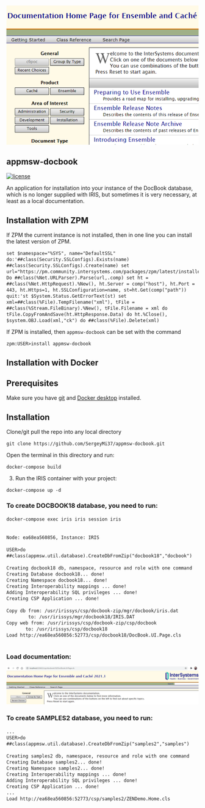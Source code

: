![](https://raw.githubusercontent.com/SergeyMi37/appmsw-docbook/master/doc/Screenshot_1.png)
## appmsw-docbook

[![license](https://img.shields.io/badge/License-MIT-yellow.svg)](https://opensource.org/licenses/MIT)

An application for installation into your instance of the DoсBook database, which is no longer supplied with IRIS, but sometimes it is very necessary, at least as a local documentation.

## Installation with ZPM

If ZPM the current instance is not installed, then in one line you can install the latest version of ZPM.
```
set $namespace="%SYS", name="DefaultSSL" do:'##class(Security.SSLConfigs).Exists(name) ##class(Security.SSLConfigs).Create(name) set url="https://pm.community.intersystems.com/packages/zpm/latest/installer" Do ##class(%Net.URLParser).Parse(url,.comp) set ht = ##class(%Net.HttpRequest).%New(), ht.Server = comp("host"), ht.Port = 443, ht.Https=1, ht.SSLConfiguration=name, st=ht.Get(comp("path")) quit:'st $System.Status.GetErrorText(st) set xml=##class(%File).TempFilename("xml"), tFile = ##class(%Stream.FileBinary).%New(), tFile.Filename = xml do tFile.CopyFromAndSave(ht.HttpResponse.Data) do ht.%Close(), $system.OBJ.Load(xml,"ck") do ##class(%File).Delete(xml)
```
If ZPM is installed, then `appmsw-docbook` can be set with the command
```
zpm:USER>install appmsw-docbook
```
## Installation with Docker

## Prerequisites
Make sure you have [git](https://git-scm.com/book/en/v2/Getting-Started-Installing-Git) and [Docker desktop](https://www.docker.com/products/docker-desktop) installed.

## Installation 
Clone/git pull the repo into any local directory

```
git clone https://github.com/SergeyMi37/appmsw-docbook.git
```

Open the terminal in this directory and run:

```
docker-compose build
```

3. Run the IRIS container with your project:

```
docker-compose up -d
```

### To create DOCBOOK18 database, you need to run:

```
docker-compose exec iris iris session iris


Node: ea68ea560856, Instance: IRIS

USER>do ##class(appmsw.util.database).CreateDbFromZip("docbook18","docbook")

Creating docbook18 db, namespace, resource and role with one command
Creating Database docbook18... done!
Creating Namespace docbook18... done!
Creating Interoperability mappings ... done!
Adding Interoperability SQL privileges ... done!
Creating CSP Application ... done!

Copy db from: /usr/irissys/csp/docbook-zip/mgr/docbook/iris.dat
        to: /usr/irissys/mgr/docbook18/IRIS.DAT
Copy web from: /usr/irissys/csp/docbook-zip/csp/docbook
       to: /usr/irissys/csp/docbook18
Load http://ea68ea560856:52773/csp/docbook18/DocBook.UI.Page.cls


```
### Load documentation:
![](https://raw.githubusercontent.com/SergeyMi37/appmsw-docbook/master/doc/Screenshot_2.png)


### To create SAMPLES2 database, you need to run:

```
...
USER>do ##class(appmsw.util.database).CreateDbFromZip("samples2","samples")

Creating samples2 db, namespace, resource and role with one command
Creating Database samples2... done!
Creating Namespace samples2... done!
Creating Interoperability mappings ... done!
Adding Interoperability SQL privileges ... done!
Creating CSP Application ... done!
...
Load http://ea68ea560856:52773/csp/samples2/ZENDemo.Home.cls
